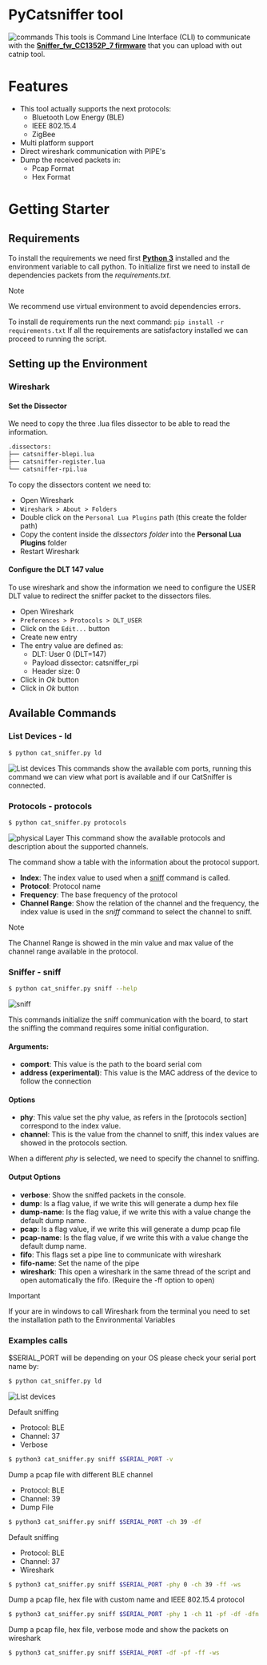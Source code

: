 # PyCatsniffer tool

![commands](commands.png "commands")
This tools is Command Line Interface (CLI) to communicate with the [**Sniffer_fw_CC1352P_7 firmware**](https://github.com/ElectronicCats/CatSniffer-Firmware/releases/) that you can upload with out catnip tool.

# Features
- This tool actually supports the next protocols:
	- Bluetooth Low Energy (BLE)
	- IEEE 802.15.4
	- ZigBee
- Multi platform support
- Direct wireshark communication with PIPE's
- Dump the received packets in:
	- Pcap Format
	- Hex Format

# Getting Starter
## Requirements
To install the requirements we need first [**Python 3**](https://www.python.org) installed and the environment variable to call python.
To initialize first we need to install de dependencies packets from the *requirements.txt*. 

>[!NOTE]
>We recommend use virtual environment to avoid dependencies errors.

To install de requirements run the next command:  `pip install -r requirements.txt`
If all the requirements are satisfactory installed we can proceed to running the script.

## Setting up the Environment

### Wireshark
#### Set the Dissector
We need to copy the three .lua files dissector to be able to read the information.
```bash
.dissectors:
├── catsniffer-blepi.lua
├── catsniffer-register.lua
└── catsniffer-rpi.lua
```

To copy the dissectors content we need to:
- Open Wireshark
- `Wireshark > About > Folders`
- Double click on the `Personal Lua Plugins` path (this create the folder path)
- Copy the content inside the *dissectors folder* into the **Personal Lua Plugins** folder
- Restart Wireshark

#### Configure the DLT 147 value
To use wireshark and show the information we need to configure the USER DLT value to redirect the sniffer packet to the dissectors files.
- Open Wireshark
- `Preferences > Protocols > DLT_USER`
- Click on the `Edit...` button
- Create new entry
- The entry value are defined as:
	- DLT: User 0 (DLT=147)
	- Payload dissector: catsniffer_rpi
	- Header size: 0
- Click in *Ok* button
- Click in *Ok* button
## Available Commands
### List Devices - ld

```bash
$ python cat_sniffer.py ld
```

![List devices](ports.png "List devices")
This commands show the available com ports, running this command we can view what port is available and if our CatSniffer is connected.

### Protocols - protocols
```bash
$ python cat_sniffer.py protocols
```
![physical Layer](physical-layer.png "protocols")
This command show the available protocols and description about the supported channels.

The command show a table with the information about the protocol support.
- **Index**: The index value to used when a [sniff](#) command is called.
- **Protocol**: Protocol name
- **Frequency**: The base frequency of the protocol
- **Channel Range**: Show the relation of the channel and the frequency, the index value is used in the *sniff* command to select the channel to sniff.

>[!NOTE]
>The Channel Range is showed in the min value and max value of the channel range available in the protocol.

### Sniffer - sniff

```bash
$ python cat_sniffer.py sniff --help
```

![sniff](sniff_help.png "Sniff Help")

This commands initialize the sniff communication with the board, to start the sniffing the command requires some initial configuration.

#### Arguments:
- **comport**: This value is the path to the board serial com
- **address (experimental)**: This value is the MAC address of the device to follow the connection

#### Options
- **phy**: This value set the phy value, as refers in the [protocols section] correspond to the index value.
- **channel**: This is the value from the channel to sniff, this index values are showed in the protocols section.

When a different *phy* is selected, we need to specify the channel to sniffing.

#### Output Options
- **verbose**: Show the sniffed packets in the console.
- **dump**: Is a flag value, if we write this will generate a dump hex file
- **dump-name**: Is the flag value, if we write this with a value change the default dump name.
- **pcap**: Is a flag value, if we write this will generate a dump pcap file
- **pcap-name**: Is the flag value, if we write this with a value change the default dump name.
- **fifo**: This flags set a pipe line to communicate with wireshark
- **fifo-name**: Set the name of the pipe
- **wireshark**: This open a wireshark in the same thread of the script and open automatically the fifo. (Require the -ff option to open)

>[!IMPORTANT]
>If your are in windows to call Wireshark from the terminal you need to set the installation path to the Environmental Variables

### Examples calls

$SERIAL_PORT will be depending on your OS please check your serial port name by: 

```bash
$ python cat_sniffer.py ld
```
![List devices](ports.png "List devices")


Default sniffing
- Protocol: BLE
- Channel: 37
- Verbose
```bash
$ python3 cat_sniffer.py sniff $SERIAL_PORT -v
```

Dump a pcap file with different BLE channel
- Protocol: BLE
- Channel: 39
- Dump File
```bash
$ python3 cat_sniffer.py sniff $SERIAL_PORT -ch 39 -df
```

Default sniffing
- Protocol: BLE
- Channel: 37
- Wireshark
```bash
$ python3 cat_sniffer.py sniff $SERIAL_PORT -phy 0 -ch 39 -ff -ws 
```

Dump a pcap file, hex file with custom name and IEEE 802.15.4 protocol
```bash
$ python3 cat_sniffer.py sniff $SERIAL_PORT -phy 1 -ch 11 -pf -df -dfn test.pcap
```

Dump a pcap file, hex file, verbose mode and show the packets on wireshark
```bash
$ python3 cat_sniffer.py sniff $SERIAL_PORT -df -pf -ff -ws
```


